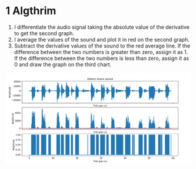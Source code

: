 # 1 Algthrim 
1. I differentiate the audio signal taking the absolute value of the derivative to get the second graph.
2. I average the values ​​of the sound and plot it in red on the second graph.
3. Subtract the derivative values ​​of the sound to the red average line. If the difference between the two numbers is greater than zero, assign it as 1. If the difference between the two numbers is less than zero, assign it as 0 and draw the graph on the third chart.

![Image Description](detect_snores.png)